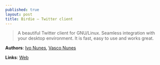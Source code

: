 ```yaml
---
published: true
layout: post
title: Birdie – Twitter client
---
```


> A beautiful Twitter client for GNU/Linux. Seamless integration with your desktop environment. It is fast, easy to use and works great.

**Authors**: [Ivo Nunes](https://github.com/ivonunes), [Vasco Nunes](https://github.com/vascomfnunes)

**Links**: [Web](http://birdieapp.github.io/)
